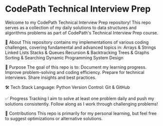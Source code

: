 # CodePath Technical Interview Prep
Welcome to my CodePath Technical Interview Prep repository! This repo serves as a collection of my daily solutions to data structures and algorithms problems as part of CodePath's Technical Interview Prep course.

📌 About
This repository contains my implementations of various coding challenges, covering fundamental and advanced topics in:
Arrays & Strings
Linked Lists
Stacks & Queues
Recursion & Backtracking
Trees & Graphs
Sorting & Searching
Dynamic Programming
System Design 

🚀 Purpose
The goal of this repo is to:
Document my learning progress.
Improve problem-solving and coding efficiency.
Prepare for technical interviews.
Share insights and best practices.

🛠️ Tech Stack
Language: Python 
Version Control: Git & GitHub

✅ Progress Tracking
I aim to solve at least one problem daily and push my solutions consistently. Follow along as I work through challenging problems!

🤝 Contributions
This repo is primarily for my personal learning, but feel free to suggest optimizations or alternative solutions.

